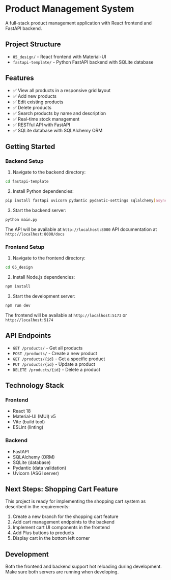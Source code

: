 # Product Management System

A full-stack product management application with React frontend and FastAPI backend.

## Project Structure

- `05_design/` - React frontend with Material-UI
- `fastapi-template/` - Python FastAPI backend with SQLite database

## Features

- ✅ View all products in a responsive grid layout
- ✅ Add new products
- ✅ Edit existing products
- ✅ Delete products
- ✅ Search products by name and description
- ✅ Real-time stock management
- ✅ RESTful API with FastAPI
- ✅ SQLite database with SQLAlchemy ORM

## Getting Started

### Backend Setup

1. Navigate to the backend directory:
```bash
cd fastapi-template
```

2. Install Python dependencies:
```bash
pip install fastapi uvicorn pydantic pydantic-settings sqlalchemy[asyncio] aiosqlite
```

3. Start the backend server:
```bash
python main.py
```

The API will be available at `http://localhost:8000`
API documentation at `http://localhost:8000/docs`

### Frontend Setup

1. Navigate to the frontend directory:
```bash
cd 05_design
```

2. Install Node.js dependencies:
```bash
npm install
```

3. Start the development server:
```bash
npm run dev
```

The frontend will be available at `http://localhost:5173` or `http://localhost:5174`

## API Endpoints

- `GET /products/` - Get all products
- `POST /products/` - Create a new product
- `GET /products/{id}` - Get a specific product
- `PUT /products/{id}` - Update a product
- `DELETE /products/{id}` - Delete a product

## Technology Stack

### Frontend
- React 18
- Material-UI (MUI) v5
- Vite (build tool)
- ESLint (linting)

### Backend
- FastAPI
- SQLAlchemy (ORM)
- SQLite (database)
- Pydantic (data validation)
- Uvicorn (ASGI server)

## Next Steps: Shopping Cart Feature

This project is ready for implementing the shopping cart system as described in the requirements:

1. Create a new branch for the shopping cart feature
2. Add cart management endpoints to the backend
3. Implement cart UI components in the frontend
4. Add Plus buttons to products
5. Display cart in the bottom left corner

## Development

Both the frontend and backend support hot reloading during development. Make sure both servers are running when developing.
